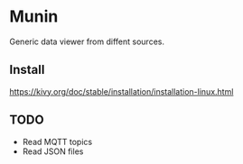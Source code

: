 # Munin
Generic data viewer from diffent sources.

## Install

https://kivy.org/doc/stable/installation/installation-linux.html



## TODO

* Read MQTT topics
* Read JSON files